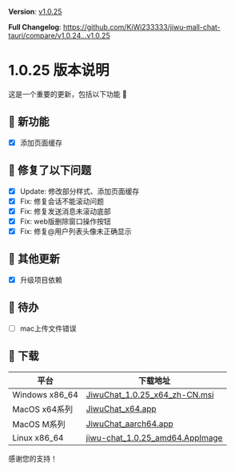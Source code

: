 **Version**: [v1.0.25](https://github.com/KiWi233333/jiwu-mall-chat-tauri/blob/main/.github/releasemd/v1.0.25.md)

**Full Changelog**: <https://github.com/KiWi233333/jiwu-mall-chat-tauri/compare/v1.0.24...v1.0.25>

# 1.0.25 版本说明

这是一个重要的更新，包括以下功能 🧪

## 🔮 新功能

- [x] 添加页面缓存

## 🔨 修复了以下问题

- [x] Update: 修改部分样式、添加页面缓存
- [x] Fix: 修复会话不能滚动问题
- [x] Fix: 修复发送消息未滚动底部
- [x] Fix: web版删除窗口操作按钮
- [x] Fix: 修复@用户列表头像未正确显示

## 🧿 其他更新

- [x] 升级项目依赖

## 📌 待办

- [ ] mac上传文件错误

## 🧪 下载

| 平台 | 下载地址 |
| --- | --- |
| Windows x86_64 | [JiwuChat_1.0.25_x64_zh-CN.msi](https://github.com/KiWi233333/jiwu-mall-chat-tauri/releases/download/v1.0.25/JiwuChat_1.0.25_x64_zh-CN.msi) |
| MacOS x64系列 | [JiwuChat_x64.app](https://github.com/KiWi233333/jiwu-mall-chat-tauri/releases/download/v1.0.25/JiwuChat_x64.app) |
| MacOS M系列 | [JiwuChat_aarch64.app](https://github.com/KiWi233333/jiwu-mall-chat-tauri/releases/download/v1.0.25/JiwuChat_aarch64.app) |
| Linux x86_64 | [jiwu-chat_1.0.25_amd64.AppImage](https://github.com/KiWi233333/jiwu-mall-chat-tauri/releases/download/v1.0.25/jiwu-chat_1.0.25_amd64.AppImage) |

感谢您的支持！
